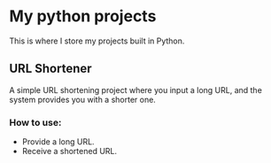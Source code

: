 # My python projects
This is where I store my projects built in Python.

## URL Shortener
A simple URL shortening project where you input a long URL, and the system provides you with a shorter one.
### How to use:
  - Provide a long URL.
  - Receive a shortened URL.
